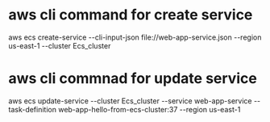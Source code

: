 # aws cli command for create service

aws ecs create-service --cli-input-json file://web-app-service.json --region us-east-1 --cluster Ecs_cluster

# aws cli commnad for update service

aws ecs update-service --cluster Ecs_cluster --service web-app-service --task-definition web-app-hello-from-ecs-cluster:37 --region us-east-1
